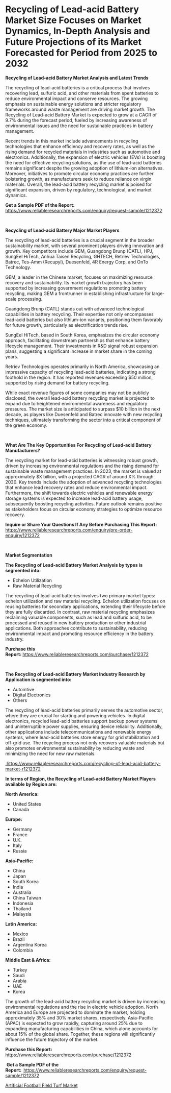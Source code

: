 <p><h1>Recycling of Lead-acid Battery Market Size Focuses on Market Dynamics, In-Depth Analysis and Future Projections of its Market Forecasted for Period from 2025 to 2032</h1></p><p><strong>Recycling of Lead-acid Battery Market Analysis and Latest Trends</strong></p>
<p><p>The recycling of lead-acid batteries is a critical process that involves recovering lead, sulfuric acid, and other materials from spent batteries to reduce environmental impact and conserve resources. The growing emphasis on sustainable energy solutions and stricter regulatory frameworks around waste management are driving market growth. The Recycling of Lead-acid Battery Market is expected to grow at a CAGR of 9.7% during the forecast period, fueled by increasing awareness of environmental issues and the need for sustainable practices in battery management.</p><p>Recent trends in this market include advancements in recycling technologies that enhance efficiency and recovery rates, as well as the rising demand for recycled materials in industries such as automotive and electronics. Additionally, the expansion of electric vehicles (EVs) is boosting the need for effective recycling solutions, as the use of lead-acid batteries remains significant despite the growing adoption of lithium-ion alternatives. Moreover, initiatives to promote circular economy practices are further bolstering growth, as manufacturers seek to reduce reliance on virgin materials. Overall, the lead-acid battery recycling market is poised for significant expansion, driven by regulatory, technological, and market dynamics.</p></p>
<p><strong>Get a Sample PDF of the Report:&nbsp;</strong> <a href="https://www.reliableresearchreports.com/enquiry/request-sample/1212372?utm_campaign=3057&utm_medium=2&utm_source=Github&utm_content=ia&utm_term=24032025&utm_id=recycling-of-lead-acid-battery">https://www.reliableresearchreports.com/enquiry/request-sample/1212372</a></p>
<p>&nbsp;</p>
<p><strong>Recycling of Lead-acid Battery Major Market Players</strong></p>
<p><p>The recycling of lead-acid batteries is a crucial segment in the broader sustainability market, with several prominent players driving innovation and growth. Key competitors include GEM, Guangdong Brunp (CATL), HPJ, SungEel HiTech, Anhua Taisen Recycling, GHTECH, Retriev Technologies, Batrec, Tes-Amm (Recupyl), Duesenfeld, 4R Energy Corp, and OnTo Technology.</p><p>GEM, a leader in the Chinese market, focuses on maximizing resource recovery and sustainability. Its market growth trajectory has been supported by increasing government regulations promoting battery recycling, making GEM a frontrunner in establishing infrastructure for large-scale processing.</p><p>Guangdong Brunp (CATL) stands out with advanced technological capabilities in battery recycling. Their expertise not only encompasses lead-acid batteries but also lithium-ion variants, positioning them favorably for future growth, particularly as electrification trends rise.</p><p>SungEel HiTech, based in South Korea, emphasizes the circular economy approach, facilitating downstream partnerships that enhance battery lifecycle management. Their investments in R&D signal robust expansion plans, suggesting a significant increase in market share in the coming years.</p><p>Retriev Technologies operates primarily in North America, showcasing an impressive capacity of recycling lead-acid batteries, indicating a strong foothold in the region. It has reported revenues exceeding $50 million, supported by rising demand for battery recycling.</p><p>While exact revenue figures of some companies may not be publicly disclosed, the overall lead-acid battery recycling market is projected to expand due to heightened environmental awareness and regulatory pressures. The market size is anticipated to surpass $10 billion in the next decade, as players like Duesenfeld and Batrec innovate with new recycling techniques, ultimately transforming the sector into a critical component of the green economy.</p></p>
<p>&nbsp;</p>
<p><strong>What Are The Key Opportunities For Recycling of Lead-acid Battery Manufacturers?</strong></p>
<p><p>The recycling market for lead-acid batteries is witnessing robust growth, driven by increasing environmental regulations and the rising demand for sustainable waste management practices. In 2023, the market is valued at approximately $X billion, with a projected CAGR of around X% through 2030. Key trends include the adoption of advanced recycling technologies that enhance lead recovery rates and reduce environmental impact. Furthermore, the shift towards electric vehicles and renewable energy storage systems is expected to increase lead-acid battery usage, subsequently boosting recycling activities. Future outlook remains positive as stakeholders focus on circular economy strategies to optimize resource recovery.</p></p>
<p><strong>Inquire or Share Your Questions If Any Before Purchasing This Report:</strong> <a href="https://www.reliableresearchreports.com/enquiry/pre-order-enquiry/1212372?utm_campaign=3057&utm_medium=2&utm_source=Github&utm_content=ia&utm_term=24032025&utm_id=recycling-of-lead-acid-battery">https://www.reliableresearchreports.com/enquiry/pre-order-enquiry/1212372</a></p>
<p>&nbsp;</p>
<p><strong>Market Segmentation</strong></p>
<p><strong>The Recycling of Lead-acid Battery Market Analysis by types is segmented into:</strong></p>
<p><ul><li>Echelon Utilization</li><li>Raw Material Recycling</li></ul></p>
<p><p>The recycling of lead-acid batteries involves two primary market types: echelon utilization and raw material recycling. Echelon utilization focuses on reusing batteries for secondary applications, extending their lifecycle before they are fully discarded. In contrast, raw material recycling emphasizes reclaiming valuable components, such as lead and sulfuric acid, to be processed and reused in new battery production or other industrial applications. Both approaches contribute to sustainability, reducing environmental impact and promoting resource efficiency in the battery industry.</p></p>
<p><strong>Purchase this Report:&nbsp;</strong><a href="https://www.reliableresearchreports.com/purchase/1212372?utm_campaign=3057&utm_medium=2&utm_source=Github&utm_content=ia&utm_term=24032025&utm_id=recycling-of-lead-acid-battery">https://www.reliableresearchreports.com/purchase/1212372</a></p>
<p>&nbsp;</p>
<p><strong>The Recycling of Lead-acid Battery Market Industry Research by Application is segmented into:</strong></p>
<p><ul><li>Automtive</li><li>Digital Electronics</li><li>Others</li></ul></p>
<p><p>The recycling of lead-acid batteries primarily serves the automotive sector, where they are crucial for starting and powering vehicles. In digital electronics, recycled lead-acid batteries support backup power systems and uninterruptible power supplies, ensuring device reliability. Additionally, other applications include telecommunications and renewable energy systems, where lead-acid batteries store energy for grid stabilization and off-grid use. The recycling process not only recovers valuable materials but also promotes environmental sustainability by reducing waste and minimizing the need for new raw materials.</p></p>
<p><a href="https://www.reliableresearchreports.com/recycling-of-lead-acid-battery-market-r1212372?utm_campaign=3057&utm_medium=2&utm_source=Github&utm_content=ia&utm_term=24032025&utm_id=recycling-of-lead-acid-battery">&nbsp;https://www.reliableresearchreports.com/recycling-of-lead-acid-battery-market-r1212372</a></p>
<p><strong>In terms of Region, the Recycling of Lead-acid Battery Market Players available by Region are:</strong></p>
<p>
    <p> <strong> North America: </strong>
        <ul>
            <li>United States</li>
            <li>Canada</li>
        </ul>
        </p> 
    <p> <strong> Europe: </strong>
        <ul>
            <li>Germany</li>
            <li>France</li>
            <li>U.K.</li>
            <li>Italy</li>
            <li>Russia</li>
        </ul>
        </p> 
    <p> <strong> Asia-Pacific: </strong>
        <ul>
            <li>China</li>
            <li>Japan</li>
            <li>South Korea</li>
            <li>India</li>
            <li>Australia</li>
            <li>China Taiwan</li>
            <li>Indonesia</li>
            <li>Thailand</li>
            <li>Malaysia</li>
        </ul>
        </p> 
    <p> <strong> Latin America: </strong>
        <ul>
            <li>Mexico</li>
            <li>Brazil</li>
            <li>Argentina Korea</li>
            <li>Colombia</li>
        </ul>
        </p> 
    <p> <strong> Middle East & Africa: </strong>
        <ul>
            <li>Turkey</li>
            <li>Saudi</li>
            <li>Arabia</li>
            <li>UAE</li>
            <li>Korea</li>
        </ul>
    </p>
    </p>
<p><p>The growth of the lead-acid battery recycling market is driven by increasing environmental regulations and the rise in electric vehicle adoption. North America and Europe are projected to dominate the market, holding approximately 35% and 30% market shares, respectively. Asia-Pacific (APAC) is expected to grow rapidly, capturing around 25% due to expanding manufacturing capabilities in China, which alone accounts for about 15% of the global share. Together, these regions will significantly influence the future trajectory of the market.</p></p>
<p><strong>Purchase this Report: </strong><a href="https://www.reliableresearchreports.com/purchase/1212372?utm_campaign=3057&utm_medium=2&utm_source=Github&utm_content=ia&utm_term=24032025&utm_id=recycling-of-lead-acid-battery">https://www.reliableresearchreports.com/purchase/1212372</a></p>
<p>&nbsp;<strong>Get a Sample PDF of the Report:&nbsp;&nbsp;</strong><a href="https://www.reliableresearchreports.com/enquiry/request-sample/1212372?utm_campaign=3057&utm_medium=2&utm_source=Github&utm_content=ia&utm_term=24032025&utm_id=recycling-of-lead-acid-battery">https://www.reliableresearchreports.com/enquiry/request-sample/1212372</a></p>
<p><strong></strong></p>
<p><p><a href="https://github.com/janotjuljo/Market-Research-Report-List-1/blob/main/artificial-football-field-turf-market.md?utm_campaign=3057&utm_medium=2&utm_source=Github&utm_content=ia&utm_term=24032025&utm_id=recycling-of-lead-acid-battery">Artificial Football Field Turf Market</a></p></p>